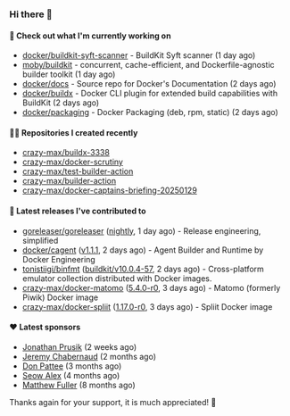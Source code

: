 ### Hi there 👋

#### 👷 Check out what I'm currently working on

- [docker/buildkit-syft-scanner](https://github.com/docker/buildkit-syft-scanner) - BuildKit Syft scanner (1 day ago)
- [moby/buildkit](https://github.com/moby/buildkit) - concurrent, cache-efficient, and Dockerfile-agnostic builder toolkit (1 day ago)
- [docker/docs](https://github.com/docker/docs) - Source repo for Docker&#39;s Documentation (2 days ago)
- [docker/buildx](https://github.com/docker/buildx) - Docker CLI plugin for extended build capabilities with BuildKit (2 days ago)
- [docker/packaging](https://github.com/docker/packaging) - Docker Packaging (deb, rpm, static) (2 days ago)

#### 👨‍💻 Repositories I created recently

- [crazy-max/buildx-3338](https://github.com/crazy-max/buildx-3338)
- [crazy-max/docker-scrutiny](https://github.com/crazy-max/docker-scrutiny)
- [crazy-max/test-builder-action](https://github.com/crazy-max/test-builder-action)
- [crazy-max/builder-action](https://github.com/crazy-max/builder-action)
- [crazy-max/docker-captains-briefing-20250129](https://github.com/crazy-max/docker-captains-briefing-20250129)

#### 🚀 Latest releases I've contributed to

- [goreleaser/goreleaser](https://github.com/goreleaser/goreleaser) ([nightly](https://github.com/goreleaser/goreleaser/releases/tag/nightly), 1 day ago) - Release engineering, simplified
- [docker/cagent](https://github.com/docker/cagent) ([v1.1.1](https://github.com/docker/cagent/releases/tag/v1.1.1), 2 days ago) - Agent Builder and Runtime by Docker Engineering
- [tonistiigi/binfmt](https://github.com/tonistiigi/binfmt) ([buildkit/v10.0.4-57](https://github.com/tonistiigi/binfmt/releases/tag/buildkit/v10.0.4-57), 2 days ago) - Cross-platform emulator collection distributed with Docker images.
- [crazy-max/docker-matomo](https://github.com/crazy-max/docker-matomo) ([5.4.0-r0](https://github.com/crazy-max/docker-matomo/releases/tag/5.4.0-r0), 3 days ago) - Matomo (formerly Piwik) Docker image
- [crazy-max/docker-spliit](https://github.com/crazy-max/docker-spliit) ([1.17.0-r0](https://github.com/crazy-max/docker-spliit/releases/tag/1.17.0-r0), 3 days ago) - Spliit Docker image

#### ❤️ Latest sponsors
- [Jonathan Prusik](https://github.com/jprusik) (2 weeks ago)
- [Jeremy Chabernaud](https://github.com/djerfy) (2 months ago)
- [Don Pattee](https://github.com/DPattee) (3 months ago)
- [Seow Alex](https://github.com/seowalex) (4 months ago)
- [Matthew Fuller](https://github.com/mathematics333) (8 months ago)

Thanks again for your support, it is much appreciated! 🙏
